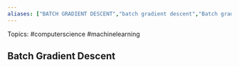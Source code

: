 ```yaml
---
aliases: ["BATCH GRADIENT DESCENT","batch gradient descent","Batch gradient descent","BGD","bgd"] 
---
```

Topics: #computerscience #machinelearning 

## Batch Gradient Descent

